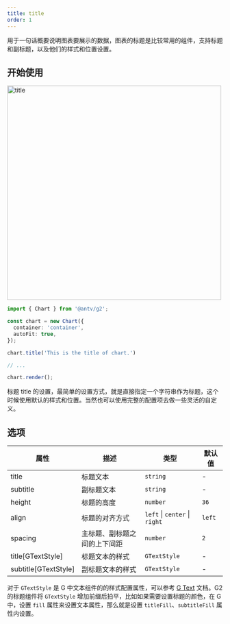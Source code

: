 ```yaml
---
title: title
order: 1
---
```


用于一句话概要说明图表要展示的数据，图表的标题是比较常用的组件，支持标题和副标题，以及他们的样式和位置设置。

## 开始使用


<img alt="title" src="https://mass-office.alipay.com/huamei_qa8qxu/afts/img/A*Nmu-Tp-OpvEAAAAAAAAAAAAADmJ7AQ/original" width="500" />

```ts
import { Chart } from '@antv/g2';

const chart = new Chart({
  container: 'container',
  autoFit: true,
});

chart.title('This is the title of chart.')

// ...

chart.render();
```

标题 title 的设置，最简单的设置方式，就是直接指定一个字符串作为标题，这个时候使用默认的样式和位置。当然也可以使用完整的配置项去做一些灵活的自定义。

## 选项

| 属性               | 描述                                                           | 类型                                     | 默认值 |
| ------------------ | ------------------------------------------------------------- | ---------------------------------------- | ------ |
| title              | 标题文本                                                       | `string`                                 | -       |
| subtitle           | 副标题文本                                                     | `string`                                  | -       |
| height             | 标题的高度                                                     | `number`                                  | `36`    |
| align              | 标题的对齐方式                                                  | `left` \| `center` \| `right`             | `left`  |
| spacing            | 主标题、副标题之间的上下间距                                      | `number`                                  | `2`     |
| title[GTextStyle]  | 标题文本的样式                                                  | `GTextStyle`                             | -       |
| subtitle[GTextStyle] | 副标题文本的样式                                                | `GTextStyle`                              | -       |

对于 `GTextStyle` 是 G 中文本组件的的样式配置属性，可以参考 [G Text](https://g.antv.antgroup.com/api/basic/text) 文档。G2 的标题组件将 `GTextStyle` 增加前缀后拍平，比如如果需要设置标题的颜色，在 G 中，设置 `fill` 属性来设置文本属性，那么就是设置 `titleFill`、`subtitleFill` 属性内设置。
